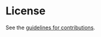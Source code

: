 # License

See the
[guidelines for contributions](https://github.com/grmocg/rafhttp/blob/master/CONTRIBUTING.md).
